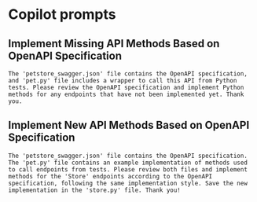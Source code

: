 # Copilot prompts

## Implement Missing API Methods Based on OpenAPI Specification 

```
The 'petstore_swagger.json' file contains the OpenAPI specification, and 'pet.py' file includes a wrapper to call this API from Python tests. Please review the OpenAPI specification and implement Python methods for any endpoints that have not been implemented yet. Thank you.
```

## Implement New API Methods Based on OpenAPI Specification 

```
The 'petstore_swagger.json' file contains the OpenAPI specification. The 'pet.py' file contains an example implementation of methods used to call endpoints from tests. Please review both files and implement methods for the 'Store' endpoints according to the OpenAPI specification, following the same implementation style. Save the new implementation in the 'store.py' file. Thank you!
```
